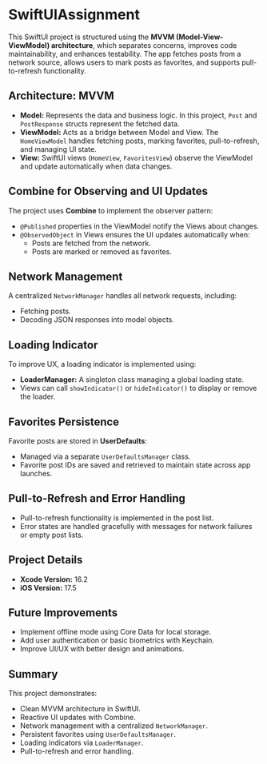# SwiftUIAssignment

This SwiftUI project is structured using the **MVVM (Model-View-ViewModel) architecture**, which separates concerns, improves code maintainability, and enhances testability. The app fetches posts from a network source, allows users to mark posts as favorites, and supports pull-to-refresh functionality.

## Architecture: MVVM

- **Model:** Represents the data and business logic. In this project, `Post` and `PostResponse` structs represent the fetched data.
- **ViewModel:** Acts as a bridge between Model and View. The `HomeViewModel` handles fetching posts, marking favorites, pull-to-refresh, and managing UI state.
- **View:** SwiftUI views (`HomeView`, `FavoritesView`) observe the ViewModel and update automatically when data changes.

## Combine for Observing and UI Updates

The project uses **Combine** to implement the observer pattern:

- `@Published` properties in the ViewModel notify the Views about changes.
- `@ObservedObject` in Views ensures the UI updates automatically when:
  - Posts are fetched from the network.
  - Posts are marked or removed as favorites.

## Network Management

A centralized `NetworkManager` handles all network requests, including:

- Fetching posts.
- Decoding JSON responses into model objects.

## Loading Indicator

To improve UX, a loading indicator is implemented using:

- **LoaderManager:** A singleton class managing a global loading state.
- Views can call `showIndicator()` or `hideIndicator()` to display or remove the loader.

## Favorites Persistence

Favorite posts are stored in **UserDefaults**:

- Managed via a separate `UserDefaultsManager` class.
- Favorite post IDs are saved and retrieved to maintain state across app launches.

## Pull-to-Refresh and Error Handling

- Pull-to-refresh functionality is implemented in the post list.
- Error states are handled gracefully with messages for network failures or empty post lists.

## Project Details

- **Xcode Version:** 16.2  
- **iOS Version:** 17.5

## Future Improvements

- Implement offline mode using Core Data for local storage.
- Add user authentication or basic biometrics with Keychain.
- Improve UI/UX with better design and animations.

## Summary

This project demonstrates:

- Clean MVVM architecture in SwiftUI.
- Reactive UI updates with Combine.
- Network management with a centralized `NetworkManager`.
- Persistent favorites using `UserDefaultsManager`.
- Loading indicators via `LoaderManager`.
- Pull-to-refresh and error handling.
